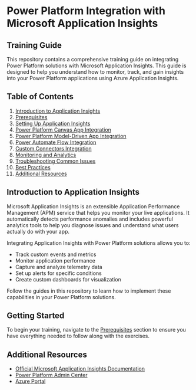 # Power Platform Integration with Microsoft Application Insights

## Training Guide

This repository contains a comprehensive training guide on integrating Power Platform solutions with Microsoft Application Insights. This guide is designed to help you understand how to monitor, track, and gain insights into your Power Platform applications using Azure Application Insights.

## Table of Contents

1. [Introduction to Application Insights](#introduction-to-application-insights)
2. [Prerequisites](./docs/01-Prerequisites.md)
3. [Setting Up Application Insights](./docs/02-Setting-Up-Application-Insights.md)
4. [Power Platform Canvas App Integration](./docs/03-Canvas-App-Integration.md)
5. [Power Platform Model-Driven App Integration](./docs/04-Model-Driven-App-Integration.md)
6. [Power Automate Flow Integration](./docs/05-Power-Automate-Integration.md)
7. [Custom Connectors Integration](./docs/06-Custom-Connectors-Integration.md)
8. [Monitoring and Analytics](./docs/07-Monitoring-and-Analytics.md)
9. [Troubleshooting Common Issues](./docs/08-Troubleshooting-Common-Issues.md)
10. [Best Practices](./docs/09-Best-Practices.md)
11. [Additional Resources](#additional-resources)

## Introduction to Application Insights

Microsoft Application Insights is an extensible Application Performance Management (APM) service that helps you monitor your live applications. It automatically detects performance anomalies and includes powerful analytics tools to help you diagnose issues and understand what users actually do with your app.

Integrating Application Insights with Power Platform solutions allows you to:

- Track custom events and metrics
- Monitor application performance
- Capture and analyze telemetry data
- Set up alerts for specific conditions
- Create custom dashboards for visualization

Follow the guides in this repository to learn how to implement these capabilities in your Power Platform solutions.

## Getting Started

To begin your training, navigate to the [Prerequisites](./docs/01-Prerequisites.md) section to ensure you have everything needed to follow along with the exercises.

## Additional Resources

- [Official Microsoft Application Insights Documentation](https://docs.microsoft.com/en-us/azure/azure-monitor/app/app-insights-overview)
- [Power Platform Admin Center](https://admin.powerplatform.microsoft.com/)
- [Azure Portal](https://portal.azure.com)